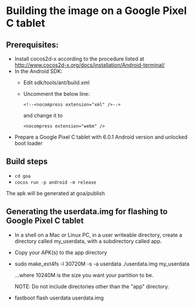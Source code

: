 # Building the image on a Google Pixel C tablet
## Prerequisites:
* Install cocos2d-x according to the procedure listed at http://www.cocos2d-x.org/docs/installation/Android-terminal/
* In the Android SDK:
  * Edit sdk/tools/ant/build.xml
  * Uncomment the below line:
  
    `<!--<nocompress extension="xml" />-->`
    
    and change it to
    
    `<nocompress extension="webm" />`
* Prepare a Google Pixel C tablet with 6.0.1 Android version and unlocked boot loader

## Build steps
* `cd goa`
* `cocos run -p android -m release`

The apk will be generated at goa/publish

## Generating the userdata.img for flashing to Google Pixel C tablet
* In a shell on a Mac or Linux PC, in a user writeable directory, create a directory called my_userdata, with a subdirectory called app. 
* Copy your APK(s) to the app directory
* sudo make_ext4fs -l 30720M -s -a userdata ./userdata.img my_userdata

    ...where 10240M is the size you want your partition to be.
    
    NOTE: Do not include directories other than the "app" directory.
* fastboot flash userdata userdata.img
